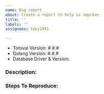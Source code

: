 ```yaml
---
name: Bug report
about: Create a report to help us improve
title: ''
labels: ''
assignees: toby1991

---
```


- Totoval Version: #.#.#
- Golang Version: #.#.#
- Database Driver & Version:

### Description:


### Steps To Reproduce:
